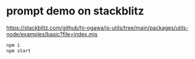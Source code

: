 # prompt demo on stackblitz

https://stackblitz.com/github/hi-ogawa/js-utils/tree/main/packages/utils-node/examples/basic?file=index.mjs

```sh
npm i
npm start
```
